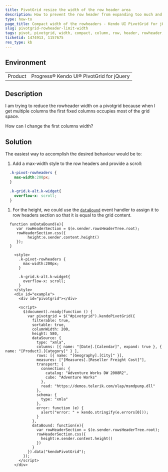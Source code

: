 ```yaml
---
title: PivotGrid resize the width of the row header area
description: How to prevent the row header from expanding too much and taking up space in the Kendo UI PivotGrid
type: how-to
page_title: Compact width of the rowheaders - Kendo UI PivotGrid for jQuery
slug: pivotgrid-rowheader-limit-width
tags: pivot, pivotgrid, width, compact, column, row, header, rowheader, limit, resize, reduce
ticketid: 1474913, 1157675
res_type: kb
---
```


## Environment
<table>
	<tbody>
		<tr>
			<td>Product</td>
			<td>Progress® Kendo UI® PivotGrid for jQuery</td>
		</tr>
	</tbody>
</table>


## Description

I am trying to reduce the rowheader width on a pivotgrid because when I get multiple columns the first fixed columns occupies most of the grid space.

How can I change the first columns width?

## Solution

The easiest way to accomplish the desired behaviour would be to:

1. Add a max-width style to the row headers and provide a scroll:
  ```css
    .k-pivot-rowheaders {
      max-width:200px;
    }

    .k-grid.k-alt.k-widget{
      overflow-x: scroll;
    } 
  ```
1. For the height, we could use the [`dataBound`](/api/javascript/ui/pivotgrid/events/databound) event handler to assign it to row headers section so that it is equal to the grid content.

```
  function onDataBound(e){
     var rowHeaderSection = $(e.sender.rowsHeaderTree.root);
     rowHeaderSection.css({
          height:e.sender.content.height()
     });
  }
```

```dojo
    <style>
      .k-pivot-rowheaders {
        max-width:200px;
      }

      .k-grid.k-alt.k-widget{
        overflow-x: scroll;
      } 
    </style>
    <div id="example">
      <div id="pivotgrid"></div>

      <script>
        $(document).ready(function () {
          var pivotgrid = $("#pivotgrid").kendoPivotGrid({
            filterable: true,
            sortable: true,
            columnWidth: 200,
            height: 580,
            dataSource: {
              type: "xmla",
              columns: [{ name: "[Date].[Calendar]", expand: true }, { name: "[Product].[Category]" } ],
              rows: [{ name: "[Geography].[City]" }],
              measures: ["[Measures].[Reseller Freight Cost]"],
              transport: {
                connection: {
                  catalog: "Adventure Works DW 2008R2",
                  cube: "Adventure Works"
                },
                read: "https://demos.telerik.com/olap/msmdpump.dll"
              },
              schema: {
                type: "xmla"
              },
              error: function (e) {
                alert("error: " + kendo.stringify(e.errors[0]));
              }
            },
            dataBound: function(e){
              var rowHeaderSection = $(e.sender.rowsHeaderTree.root);
              rowHeaderSection.css({
                height:e.sender.content.height()
              })
            }
          }).data("kendoPivotGrid");
        });
      </script>
    </div>
``` 
